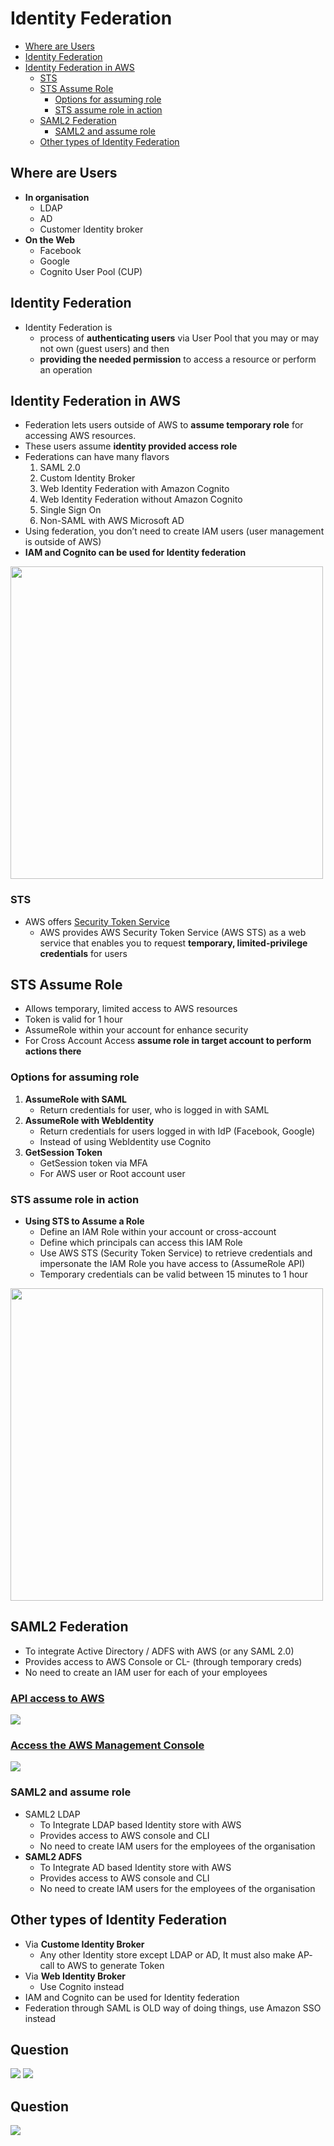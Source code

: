 # Identity Federation
- [Where are Users](#where-are-users)
- [Identity Federation](#identity-federation)
- [Identity Federation in AWS](#identity-federation-in-aws)
  - [STS](#sts)
  - [STS Assume Role](#sts-assume-role)
    - [Options for assuming role](#options-for-assuming-role)
    - [STS assume role in action](#sts-assume-role-in-action)
  - [SAML2 Federation](#saml2-federation)
    - [SAML2 and assume role](#saml2-and-assume-role)
  - [Other types of Identity Federation](#other-types-of-identity-federation)
## Where are Users											
- **In organisation**
  - LDAP					
  - AD					
  - Customer Identity broker					
- **On the Web**
  - Facebook					
  - Google					
  - Cognito User Pool (CUP)					

## Identity Federation
- Identity Federation is 
  - process of **authenticating users** via User Pool that you may or may not own (guest users) and then 
  - **providing the needed permission** to access a resource or perform an operation
## Identity Federation in AWS
- Federation lets users outside of AWS to **assume temporary role** for accessing AWS resources.
- These users assume **identity provided access role**
- Federations can have many flavors
  1. SAML 2.0
  2. Custom Identity Broker
  3. Web Identity Federation with Amazon Cognito
  4. Web Identity Federation without Amazon Cognito
  5. Single Sign On
  6. Non-SAML with AWS Microsoft AD
- Using federation, you don’t need to create IAM users (user management is outside of AWS)
- **IAM and Cognito can be used for Identity federation**
<img src="images/1.png" width=500>

### STS
- AWS offers [Security Token Service](https://docs.aws.amazon.com/STS/latest/APIReference/welcome.html)
  - AWS provides AWS Security Token Service (AWS STS) as a web service that enables you to request **temporary, limited-privilege credentials** for users

## STS Assume Role
- Allows temporary, limited access to AWS resources	
- Token is valid for 1 hour	
- AssumeRole within your account for enhance security
- For Cross Account Access **assume role in target account to perform actions there**
### Options for assuming role
1. **AssumeRole with SAML**	
   - Return credentials for user, who is logged in with SAML	
2. **AssumeRole with WebIdentity**
   - Return credentials for users logged in with IdP (Facebook, Google)	
   - Instead of using WebIdentity use Cognito	
3. **GetSession Token**
   - GetSession token via MFA	
   - For AWS user or Root account user	
### STS assume role in action
- **Using STS to Assume a Role**
  - Define an IAM Role within your account or cross-account
  - Define which principals can access this IAM Role
  - Use AWS STS (Security Token Service) to retrieve credentials and impersonate the IAM Role you have access to (AssumeRole API)
  - Temporary credentials can be valid between 15 minutes to 1 hour
<img src="images/2.png" width=500>

## SAML2 Federation
- To integrate Active Directory / ADFS with AWS (or any SAML 2.0)
- Provides access to AWS Console or CL- (through temporary creds)
- No need to create an IAM user for each of your employees
### [API access to AWS](https://docs.aws.amazon.com/IAM/latest/UserGuide/id_roles_providers_saml.html)
<img src="images/3.png">

### [Access the AWS Management Console](https://docs.aws.amazon.com/IAM/latest/UserGuide/id_roles_providers_enable-console-saml.html)
<img src="images/4.png">

### SAML2 and assume role
- SAML2 LDAP					
  - To Integrate LDAP based Identity store with AWS					
  - Provides access to AWS console and CLI					
  - No need to create IAM users for the employees of the organisation					
- **SAML2 ADFS**
  - To Integrate AD based Identity store with AWS					
  - Provides access to AWS console and CLI					
  - No need to create IAM users for the employees of the organisation					

## Other types of Identity Federation
- Via **Custome Identity Broker**
  - Any other Identity store except LDAP or AD, It must also make AP- call to AWS to generate Token
- Via **Web Identity Broker**
  - Use Cognito instead
- IAM and Cognito can be used for Identity federation											
- Federation through SAML is OLD way of doing things, use Amazon SSO instead										
	
## Question
<img src="images/5.png">

<img src="images/6.png">

## Question
<img src="images/7.png">
